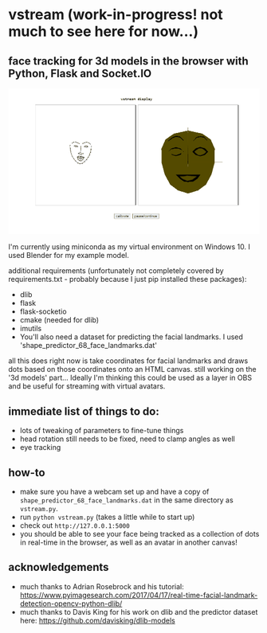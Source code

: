 # vstream (work-in-progress! not much to see here for now...)
## face tracking for 3d models in the browser with Python, Flask and Socket.IO    
    
![vstream demo](images/12-08-2020_231106.gif "demo gif")   
    
I'm currently using miniconda as my virtual environment on Windows 10. I used Blender for my example model.    
    
additional requirements (unfortunately not completely covered by requirements.txt - probably because I just pip installed these packages):    
- dlib
- flask
- flask-socketio
- cmake (needed for dlib)
- imutils
- You'll also need a dataset for predicting the facial landmarks. I used 'shape_predictor_68_face_landmarks.dat'
    
all this does right now is take coordinates for facial landmarks and draws dots based on those coordinates onto an HTML canvas. still working on the '3d models' part... Ideally I'm thinking this could be used as a layer in OBS and be useful for streaming with virtual avatars.    
    
## immediate list of things to do:
- lots of tweaking of parameters to fine-tune things
- head rotation still needs to be fixed, need to clamp angles as well 
- eye tracking
	
## how-to    
- make sure you have a webcam set up and have a copy of `shape_predictor_68_face_landmarks.dat` in the same directory as `vstream.py`.
- run `python vstream.py` (takes a little while to start up)
- check out `http://127.0.0.1:5000`
- you should be able to see your face being tracked as a collection of dots in real-time in the browser, as well as an avatar in another canvas!
	
## acknowledgements
- much thanks to Adrian Rosebrock and his tutorial: https://www.pyimagesearch.com/2017/04/17/real-time-facial-landmark-detection-opencv-python-dlib/    
- much thanks to Davis King for his work on dlib and the predictor dataset here: https://github.com/davisking/dlib-models